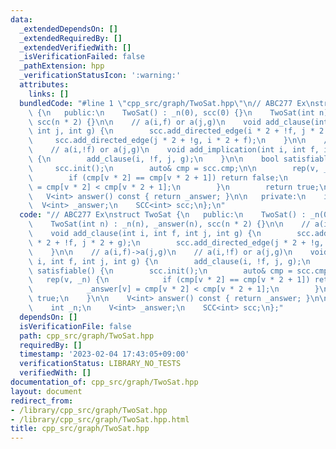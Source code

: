 ```yaml
---
data:
  _extendedDependsOn: []
  _extendedRequiredBy: []
  _extendedVerifiedWith: []
  _isVerificationFailed: false
  _pathExtension: hpp
  _verificationStatusIcon: ':warning:'
  attributes:
    links: []
  bundledCode: "#line 1 \"cpp_src/graph/TwoSat.hpp\"\n// ABC277 Ex\nstruct TwoSat\
    \ {\n   public:\n    TwoSat() : _n(0), scc(0) {}\n    TwoSat(int n) : _n(n), _answer(n),\
    \ scc(n * 2) {}\n\n    // a(i,f) or a(j,g)\n    void add_clause(int i, int f,\
    \ int j, int g) {\n        scc.add_directed_edge(i * 2 + !f, j * 2 + g);\n   \
    \     scc.add_directed_edge(j * 2 + !g, i * 2 + f);\n    }\n\n    // a(i,f)->a(j,g)\n\
    \    // a(i,!f) or a(j,g)\n    void add_implication(int i, int f, int j, int g)\
    \ {\n        add_clause(i, !f, j, g);\n    }\n\n    bool satisfiable() {\n   \
    \     scc.init();\n        auto& cmp = scc.cmp;\n\n        rep(v, _n) {\n    \
    \        if (cmp[v * 2] == cmp[v * 2 + 1]) return false;\n            _answer[v]\
    \ = cmp[v * 2] < cmp[v * 2 + 1];\n        }\n        return true;\n    }\n\n \
    \   V<int> answer() const { return _answer; }\n\n   private:\n    int _n;\n  \
    \  V<int> _answer;\n    SCC<int> scc;\n};\n"
  code: "// ABC277 Ex\nstruct TwoSat {\n   public:\n    TwoSat() : _n(0), scc(0) {}\n\
    \    TwoSat(int n) : _n(n), _answer(n), scc(n * 2) {}\n\n    // a(i,f) or a(j,g)\n\
    \    void add_clause(int i, int f, int j, int g) {\n        scc.add_directed_edge(i\
    \ * 2 + !f, j * 2 + g);\n        scc.add_directed_edge(j * 2 + !g, i * 2 + f);\n\
    \    }\n\n    // a(i,f)->a(j,g)\n    // a(i,!f) or a(j,g)\n    void add_implication(int\
    \ i, int f, int j, int g) {\n        add_clause(i, !f, j, g);\n    }\n\n    bool\
    \ satisfiable() {\n        scc.init();\n        auto& cmp = scc.cmp;\n\n     \
    \   rep(v, _n) {\n            if (cmp[v * 2] == cmp[v * 2 + 1]) return false;\n\
    \            _answer[v] = cmp[v * 2] < cmp[v * 2 + 1];\n        }\n        return\
    \ true;\n    }\n\n    V<int> answer() const { return _answer; }\n\n   private:\n\
    \    int _n;\n    V<int> _answer;\n    SCC<int> scc;\n};"
  dependsOn: []
  isVerificationFile: false
  path: cpp_src/graph/TwoSat.hpp
  requiredBy: []
  timestamp: '2023-02-04 17:43:05+09:00'
  verificationStatus: LIBRARY_NO_TESTS
  verifiedWith: []
documentation_of: cpp_src/graph/TwoSat.hpp
layout: document
redirect_from:
- /library/cpp_src/graph/TwoSat.hpp
- /library/cpp_src/graph/TwoSat.hpp.html
title: cpp_src/graph/TwoSat.hpp
---
```

